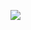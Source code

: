 
![](https://github.com/martell-n-tardy/R/blob/main/User%20Behavioral%20Data%20Analysis/Online%20Retail%20Analysis/Project%20Description.png)
